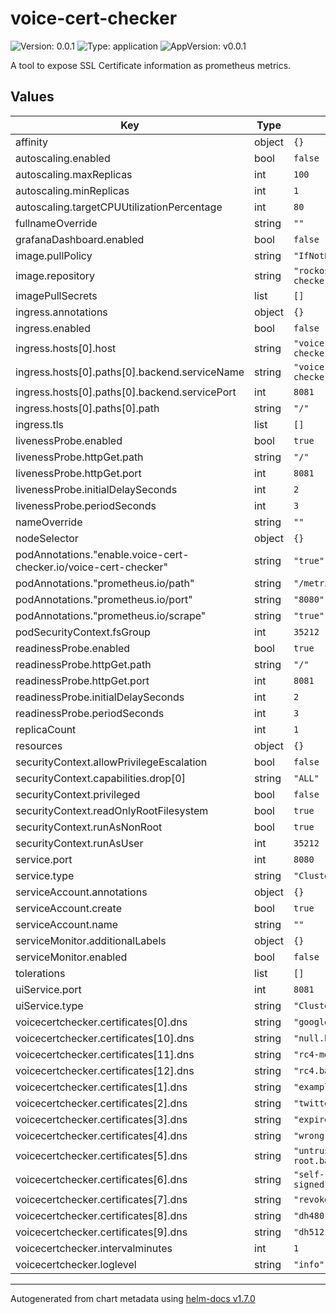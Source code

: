 # voice-cert-checker

![Version: 0.0.1](https://img.shields.io/badge/Version-0.0.1-informational?style=flat-square) ![Type: application](https://img.shields.io/badge/Type-application-informational?style=flat-square) ![AppVersion: v0.0.1](https://img.shields.io/badge/AppVersion-v0.0.1-informational?style=flat-square)

A tool to expose SSL Certificate information as prometheus metrics.

## Values

| Key | Type | Default | Description |
|-----|------|---------|-------------|
| affinity | object | `{}` |  |
| autoscaling.enabled | bool | `false` |  |
| autoscaling.maxReplicas | int | `100` |  |
| autoscaling.minReplicas | int | `1` |  |
| autoscaling.targetCPUUtilizationPercentage | int | `80` |  |
| fullnameOverride | string | `""` |  |
| grafanaDashboard.enabled | bool | `false` |  |
| image.pullPolicy | string | `"IfNotPresent"` |  |
| image.repository | string | `"rockosocko/voice-cert-checker"` |  |
| imagePullSecrets | list | `[]` |  |
| ingress.annotations | object | `{}` |  |
| ingress.enabled | bool | `false` |  |
| ingress.hosts[0].host | string | `"voice-cert-checker.local"` |  |
| ingress.hosts[0].paths[0].backend.serviceName | string | `"voice-cert-checker.local"` |  |
| ingress.hosts[0].paths[0].backend.servicePort | int | `8081` |  |
| ingress.hosts[0].paths[0].path | string | `"/"` |  |
| ingress.tls | list | `[]` |  |
| livenessProbe.enabled | bool | `true` |  |
| livenessProbe.httpGet.path | string | `"/"` |  |
| livenessProbe.httpGet.port | int | `8081` |  |
| livenessProbe.initialDelaySeconds | int | `2` |  |
| livenessProbe.periodSeconds | int | `3` |  |
| nameOverride | string | `""` |  |
| nodeSelector | object | `{}` |  |
| podAnnotations."enable.voice-cert-checker.io/voice-cert-checker" | string | `"true"` |  |
| podAnnotations."prometheus.io/path" | string | `"/metrics"` |  |
| podAnnotations."prometheus.io/port" | string | `"8080"` |  |
| podAnnotations."prometheus.io/scrape" | string | `"true"` |  |
| podSecurityContext.fsGroup | int | `35212` |  |
| readinessProbe.enabled | bool | `true` |  |
| readinessProbe.httpGet.path | string | `"/"` |  |
| readinessProbe.httpGet.port | int | `8081` |  |
| readinessProbe.initialDelaySeconds | int | `2` |  |
| readinessProbe.periodSeconds | int | `3` |  |
| replicaCount | int | `1` |  |
| resources | object | `{}` |  |
| securityContext.allowPrivilegeEscalation | bool | `false` |  |
| securityContext.capabilities.drop[0] | string | `"ALL"` |  |
| securityContext.privileged | bool | `false` |  |
| securityContext.readOnlyRootFilesystem | bool | `true` |  |
| securityContext.runAsNonRoot | bool | `true` |  |
| securityContext.runAsUser | int | `35212` |  |
| service.port | int | `8080` |  |
| service.type | string | `"ClusterIP"` |  |
| serviceAccount.annotations | object | `{}` |  |
| serviceAccount.create | bool | `true` |  |
| serviceAccount.name | string | `""` |  |
| serviceMonitor.additionalLabels | object | `{}` |  |
| serviceMonitor.enabled | bool | `false` |  |
| tolerations | list | `[]` |  |
| uiService.port | int | `8081` |  |
| uiService.type | string | `"ClusterIP"` |  |
| voicecertchecker.certificates[0].dns | string | `"google.com"` |  |
| voicecertchecker.certificates[10].dns | string | `"null.badssl.com"` |  |
| voicecertchecker.certificates[11].dns | string | `"rc4-md5.badssl.com"` |  |
| voicecertchecker.certificates[12].dns | string | `"rc4.badssl.com"` |  |
| voicecertchecker.certificates[1].dns | string | `"example.com"` |  |
| voicecertchecker.certificates[2].dns | string | `"twitter.com"` |  |
| voicecertchecker.certificates[3].dns | string | `"expired.badssl.com"` |  |
| voicecertchecker.certificates[4].dns | string | `"wrong.host.badssl.com"` |  |
| voicecertchecker.certificates[5].dns | string | `"untrusted-root.badssl.com"` |  |
| voicecertchecker.certificates[6].dns | string | `"self-signed.badssl.com"` |  |
| voicecertchecker.certificates[7].dns | string | `"revoked.badssl.com"` |  |
| voicecertchecker.certificates[8].dns | string | `"dh480.badssl.com"` |  |
| voicecertchecker.certificates[9].dns | string | `"dh512.badssl.com"` |  |
| voicecertchecker.intervalminutes | int | `1` |  |
| voicecertchecker.loglevel | string | `"info"` |  |

----------------------------------------------
Autogenerated from chart metadata using [helm-docs v1.7.0](https://github.com/norwoodj/helm-docs/releases/v1.7.0)
